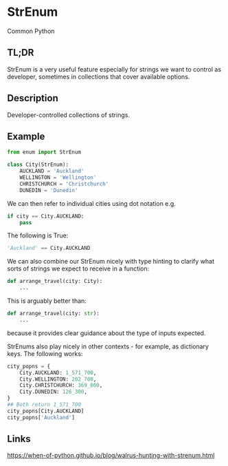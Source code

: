 StrEnum
=======

<div class='common'>Common Python</div>

TL;DR
-----

StrEnum is a very useful feature especially for strings we want to control as developer, sometimes in collections that cover available options.

Description
-----------

Developer-controlled collections of strings.

Example
-------

```python
from enum import StrEnum

class City(StrEnum):
    AUCKLAND = 'Auckland'
    WELLINGTON = 'Wellington'
    CHRISTCHURCH = 'Christchurch'
    DUNEDIN = 'Dunedin'
```

We can then refer to individual cities using dot notation e.g.

```python
if city == City.AUCKLAND:
    pass
```

The following is True:

```python
'Auckland' == City.AUCKLAND
```

We can also combine our StrEnum nicely with type hinting to clarify what sorts of strings we expect to receive in a function:

```python
def arrange_travel(city: City):
    ...
```

This is arguably better than:

```python
def arrange_travel(city: str):
    ...
```

because it provides clear guidance about the type of inputs expected.

StrEnums also play nicely in other contexts - for example, as dictionary keys. The following works:

```python
city_popns = {
    City.AUCKLAND: 1_571_700,
    City.WELLINGTON: 202_700,
    City.CHRISTCHURCH: 369_000,
    City.DUNEDIN: 126_300,
}
## Both return 1_571_700
city_popns[City.AUCKLAND]
city_popns['Auckland']
```

Links
-----

https://when-of-python.github.io/blog/walrus-hunting-with-strenum.html
